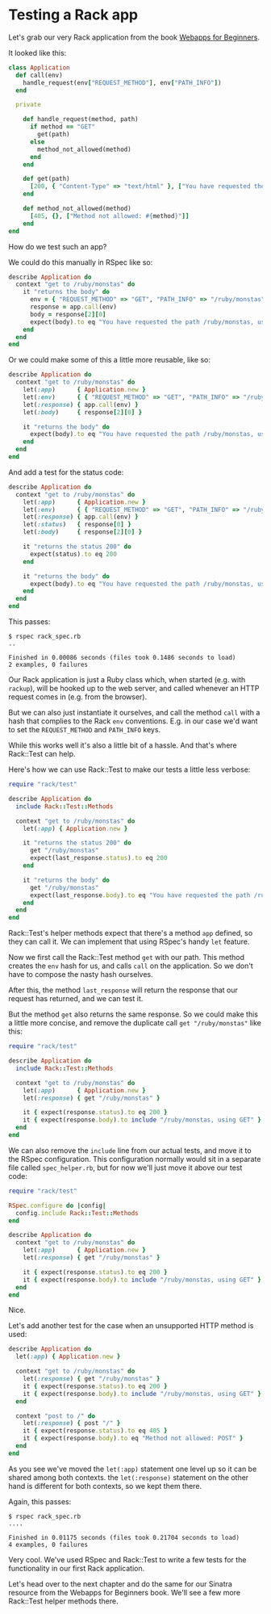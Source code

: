 # Testing a Rack app

Let's grab our very Rack application from the book
[Webapps for Beginners](http://webapps-for-beginners.rubymonstas.org/rack/hello_world.html).

It looked like this:

```ruby
class Application
  def call(env)
    handle_request(env["REQUEST_METHOD"], env["PATH_INFO"])
  end

  private

    def handle_request(method, path)
      if method == "GET"
        get(path)
      else
        method_not_allowed(method)
      end
    end

    def get(path)
      [200, { "Content-Type" => "text/html" }, ["You have requested the path #{path}, using GET"]]
    end

    def method_not_allowed(method)
      [405, {}, ["Method not allowed: #{method}"]]
    end
end
```

How do we test such an app?

We could do this manually in RSpec like so:

```ruby
describe Application do
  context "get to /ruby/monstas" do
    it "returns the body" do
      env = { "REQUEST_METHOD" => "GET", "PATH_INFO" => "/ruby/monstas" }
      response = app.call(env)
      body = response[2][0]
      expect(body).to eq "You have requested the path /ruby/monstas, using GET"
    end
  end
end
```

Or we could make some of this a little more reusable, like so:

```ruby
describe Application do
  context "get to /ruby/monstas" do
    let(:app)      { Application.new }
    let(:env)      { { "REQUEST_METHOD" => "GET", "PATH_INFO" => "/ruby/monstas" } }
    let(:response) { app.call(env) }
    let(:body)     { response[2][0] }

    it "returns the body" do
      expect(body).to eq "You have requested the path /ruby/monstas, using GET"
    end
  end
end
```

And add a test for the status code:

```ruby
describe Application do
  context "get to /ruby/monstas" do
    let(:app)      { Application.new }
    let(:env)      { { "REQUEST_METHOD" => "GET", "PATH_INFO" => "/ruby/monstas" } }
    let(:response) { app.call(env) }
    let(:status)   { response[0] }
    let(:body)     { response[2][0] }

    it "returns the status 200" do
      expect(status).to eq 200
    end

    it "returns the body" do
      expect(body).to eq "You have requested the path /ruby/monstas, using GET"
    end
  end
end
```

This passes:


```
$ rspec rack_spec.rb
..

Finished in 0.00086 seconds (files took 0.1486 seconds to load)
2 examples, 0 failures
```

Our Rack application is just a Ruby class which, when started (e.g. with
`rackup`), will be hooked up to the web server, and called whenever an HTTP
request comes in (e.g. from the browser).

But we can also just instantiate it ourselves, and call the method `call` with
a hash that complies to the Rack `env` conventions. E.g. in our case we'd want
to set the `REQUEST_METHOD` and `PATH_INFO` keys.

While this works well it's also a little bit of a hassle. And that's where
Rack::Test can help.

Here's how we can use Rack::Test to make our tests a little less verbose:


```ruby
require "rack/test"

describe Application do
  include Rack::Test::Methods

  context "get to /ruby/monstas" do
    let(:app) { Application.new }

    it "returns the status 200" do
      get "/ruby/monstas"
      expect(last_response.status).to eq 200
    end

    it "returns the body" do
      get "/ruby/monstas"
      expect(last_response.body).to eq "You have requested the path /ruby/monstas, using GET"
    end
  end
end
```

Rack::Test's helper methods expect that there's a method `app` defined, so they
can call it.  We can implement that using RSpec's handy `let` feature.

Now we first call the Rack::Test method `get` with our path. This method
creates the `env` hash for us, and calls `call` on the application. So we don't
have to compose the nasty hash ourselves.

After this, the method `last_response` will return the response that our
request has returned, and we can test it.

But the method `get` also returns the same response. So we could make this
a little more concise, and remove the duplicate call `get "/ruby/monstas"` like
this:


```ruby
require "rack/test"

describe Application do
  include Rack::Test::Methods

  context "get to /ruby/monstas" do
    let(:app)      { Application.new }
    let(:response) { get "/ruby/monstas" }

    it { expect(response.status).to eq 200 }
    it { expect(response.body).to include "/ruby/monstas, using GET" }
  end
end
```

We can also remove the `include` line from our actual tests, and move it to
the RSpec configuration. This configuration normally would sit in a separate
file called `spec_helper.rb`, but for now we'll just move it above our test
code:

```ruby
require "rack/test"

RSpec.configure do |config|
  config.include Rack::Test::Methods
end

describe Application do
  context "get to /ruby/monstas" do
    let(:app)      { Application.new }
    let(:response) { get "/ruby/monstas" }

    it { expect(response.status).to eq 200 }
    it { expect(response.body).to include "/ruby/monstas, using GET" }
  end
end
```

Nice.

Let's add another test for the case when an unsupported HTTP method is used:

```ruby
describe Application do
  let(:app) { Application.new }

  context "get to /ruby/monstas" do
    let(:response) { get "/ruby/monstas" }
    it { expect(response.status).to eq 200 }
    it { expect(response.body).to include "/ruby/monstas, using GET" }
  end

  context "post to /" do
    let(:response) { post "/" }
    it { expect(response.status).to eq 405 }
    it { expect(response.body).to eq "Method not allowed: POST" }
  end
end
```

As you see we've moved the `let(:app)` statement one level up so it can be
shared among both contexts. the `let(:response)` statement on the other
hand is different for both contexts, so we kept them there.

Again, this passes:

```
$ rspec rack_spec.rb
....

Finished in 0.01175 seconds (files took 0.21704 seconds to load)
4 examples, 0 failures
```

Very cool. We've used RSpec and Rack::Test to write a few tests for the
functionality in our first Rack application.

Let's head over to the next chapter and do the same for our Sinatra resource
from the Webapps for Beginners book. We'll see a few more Rack::Test helper
methods there.
